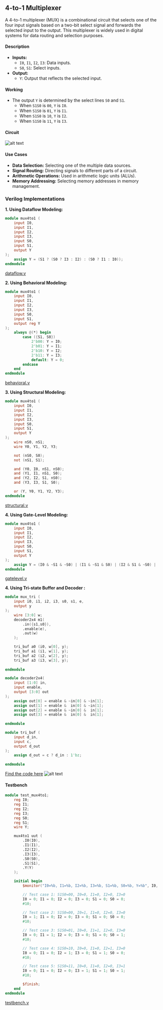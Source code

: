 ## 4-to-1 Multiplexer

A 4-to-1 multiplexer (MUX) is a combinational circuit that selects one of the four input signals based on a two-bit select signal and forwards the selected input to the output. This multiplexer is widely used in digital systems for data routing and selection purposes.

#### Description
- **Inputs:**
  - `I0`, `I1`, `I2`, `I3`: Data inputs.
  - `S0`, `S1`: Select inputs.
- **Output:**
  - `Y`: Output that reflects the selected input.

#### Working
- The output `Y` is determined by the select lines `S0` and `S1`.
  - When `S1S0` is `00`, `Y` is `I0`.
  - When `S1S0` is `01`, `Y` is `I1`.
  - When `S1S0` is `10`, `Y` is `I2`.
  - When `S1S0` is `11`, `Y` is `I3`.
#### Circuit

![alt text](image.png)

#### Use Cases
- **Data Selection:** Selecting one of the multiple data sources.
- **Signal Routing:** Directing signals to different parts of a circuit.
- **Arithmetic Operations:** Used in arithmetic logic units (ALUs).
- **Memory Addressing:** Selecting memory addresses in memory management.

### Verilog Implementations

**1. Using Dataflow Modeling:**
```verilog
module mux4to1 (
    input I0,
    input I1,
    input I2,
    input I3,
    input S0,
    input S1,
    output Y
);
    assign Y = (S1 ? (S0 ? I3 : I2) : (S0 ? I1 : I0));
endmodule
```
[dataflow.v](dataflow.v)

**2. Using Behavioral Modeling:**
```verilog
module mux4to1 (
    input I0,
    input I1,
    input I2,
    input I3,
    input S0,
    input S1,
    output reg Y
);
    always @(*) begin
        case ({S1, S0})
            2'b00: Y = I0;
            2'b01: Y = I1;
            2'b10: Y = I2;
            2'b11: Y = I3;
            default: Y = 0;
        endcase
    end
endmodule
```
[behavioral.v](behavioral.v)

**3. Using Structural Modeling:**
```verilog
module mux4to1 (
    input I0,
    input I1,
    input I2,
    input I3,
    input S0,
    input S1,
    output Y
);
    wire nS0, nS1;
    wire Y0, Y1, Y2, Y3;

    not (nS0, S0);
    not (nS1, S1);

    and (Y0, I0, nS1, nS0);
    and (Y1, I1, nS1, S0);
    and (Y2, I2, S1, nS0);
    and (Y3, I3, S1, S0);

    or (Y, Y0, Y1, Y2, Y3);
endmodule
```
[structural.v](structural.v)

**4. Using Gate-Level Modeling:**
```verilog
module mux4to1 (
    input I0,
    input I1,
    input I2,
    input I3,
    input S0,
    input S1,
    output Y
);
    assign Y = (I0 & ~S1 & ~S0) | (I1 & ~S1 & S0) | (I2 & S1 & ~S0) | (I3 & S1 & S0);
endmodule
```
[gatelevel.v](gatelevel.v)

**4. Using Tri-state Buffer and Decoder :**
```verilog
module mux_tri (
    input i0, i1, i2, i3, s0, s1, e,
    output y
);
    wire [3:0] w;
    decoder2x4 m1(
        .in({s1,s0}),
        .enable(e),
        .out(w)
    );

    tri_buf a0 (i0, w[0], y);
    tri_buf a1 (i1, w[1], y);
    tri_buf a2 (i2, w[2], y);
    tri_buf a3 (i3, w[3], y);
    
endmodule

module decoder2x4(
    input [1:0] in,
    input enable,
    output [3:0] out
);
    assign out[0] = enable & ~in[0] & ~in[1];
    assign out[1] = enable &  in[0] & ~in[1];
    assign out[2] = enable & ~in[0] &  in[1];
    assign out[3] = enable &  in[0] &  in[1];
    
endmodule

module tri_buf (
    input d_in,
    input c,
    output d_out
);
    assign d_out = c ? d_in : 1'bz;
    
endmodule
```
[Find the code here](mux.v)
![alt text](<Screenshot 2024-07-02 230038.png>)

#### Testbench
```verilog
module test_mux4to1;
    reg I0;
    reg I1;
    reg I2;
    reg I3;
    reg S0;
    reg S1;
    wire Y;

    mux4to1 uut (
        .I0(I0),
        .I1(I1),
        .I2(I2),
        .I3(I3),
        .S0(S0),
        .S1(S1),
        .Y(Y)
    );

    initial begin
        $monitor("I0=%b, I1=%b, I2=%b, I3=%b, S1=%b, S0=%b, Y=%b", I0, I1, I2, I3, S1, S0, Y);

        // Test case 1: S1S0=00, I0=0, I1=0, I2=0, I3=0
        I0 = 0; I1 = 0; I2 = 0; I3 = 0; S1 = 0; S0 = 0;
        #10;

        // Test case 2: S1S0=00, I0=1, I1=0, I2=0, I3=0
        I0 = 1; I1 = 0; I2 = 0; I3 = 0; S1 = 0; S0 = 0;
        #10;

        // Test case 3: S1S0=01, I0=0, I1=1, I2=0, I3=0
        I0 = 0; I1 = 1; I2 = 0; I3 = 0; S1 = 0; S0 = 1;
        #10;

        // Test case 4: S1S0=10, I0=0, I1=0, I2=1, I3=0
        I0 = 0; I1 = 0; I2 = 1; I3 = 0; S1 = 1; S0 = 0;
        #10;

        // Test case 5: S1S0=11, I0=0, I1=0, I2=0, I3=1
        I0 = 0; I1 = 0; I2 = 0; I3 = 1; S1 = 1; S0 = 1;
        #10;

        $finish;
    end
endmodule
```
[testbench.v](testbench.v)
